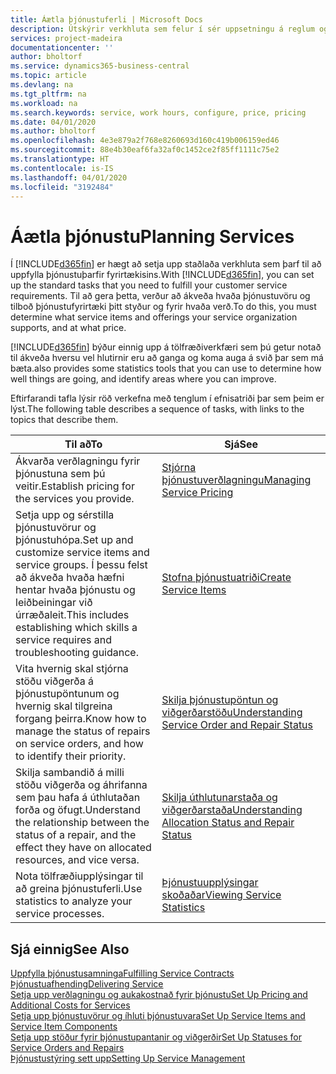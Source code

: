 ```yaml
---
title: Áætla þjónustuferli | Microsoft Docs
description: Útskýrir verkhluta sem felur í sér uppsetningu á reglum og gildum til skilgreiningar á þjónustustefnu og þjónustuferlum.
services: project-madeira
documentationcenter: ''
author: bholtorf
ms.service: dynamics365-business-central
ms.topic: article
ms.devlang: na
ms.tgt_pltfrm: na
ms.workload: na
ms.search.keywords: service, work hours, configure, price, pricing
ms.date: 04/01/2020
ms.author: bholtorf
ms.openlocfilehash: 4e3e879a2f768e8260693d160c419b006159ed46
ms.sourcegitcommit: 88e4b30eaf6fa32af0c1452ce2f85ff1111c75e2
ms.translationtype: HT
ms.contentlocale: is-IS
ms.lasthandoff: 04/01/2020
ms.locfileid: "3192484"
---
```

# <a name="planning-services"></a><span data-ttu-id="075c6-103">Áætla þjónustu</span><span class="sxs-lookup"><span data-stu-id="075c6-103">Planning Services</span></span>
<span data-ttu-id="075c6-104">Í [!INCLUDE[d365fin](includes/d365fin_md.md)] er hægt að setja upp staðlaða verkhluta sem þarf til að uppfylla þjónustuþarfir fyrirtækisins.</span><span class="sxs-lookup"><span data-stu-id="075c6-104">With [!INCLUDE[d365fin](includes/d365fin_md.md)], you can set up the standard tasks that you need to fulfill your customer service requirements.</span></span> <span data-ttu-id="075c6-105">Til að gera þetta, verður að ákveða hvaða þjónustuvöru og tilboð þjónustufyrirtæki þitt styður og fyrir hvaða verð.</span><span class="sxs-lookup"><span data-stu-id="075c6-105">To do this, you must determine what service items and offerings your service organization supports, and at what price.</span></span>   

[!INCLUDE[d365fin](includes/d365fin_md.md)] <span data-ttu-id="075c6-106">býður einnig upp á tölfræðiverkfæri sem þú getur notað til ákveða hversu vel hlutirnir eru að ganga og koma auga á svið þar sem má bæta.</span><span class="sxs-lookup"><span data-stu-id="075c6-106">also provides some statistics tools that you can use to determine how well things are going, and identify areas where you can improve.</span></span>
  
<span data-ttu-id="075c6-107">Eftirfarandi tafla lýsir röð verkefna með tenglum í efnisatriði þar sem þeim er lýst.</span><span class="sxs-lookup"><span data-stu-id="075c6-107">The following table describes a sequence of tasks, with links to the topics that describe them.</span></span>   
  
|<span data-ttu-id="075c6-108">**Til að**</span><span class="sxs-lookup"><span data-stu-id="075c6-108">**To**</span></span>|<span data-ttu-id="075c6-109">**Sjá**</span><span class="sxs-lookup"><span data-stu-id="075c6-109">**See**</span></span>|  
|------------|-------------|  
|<span data-ttu-id="075c6-110">Ákvarða verðlagningu fyrir þjónustuna sem þú veitir.</span><span class="sxs-lookup"><span data-stu-id="075c6-110">Establish pricing for the services you provide.</span></span>|[<span data-ttu-id="075c6-111">Stjórna þjónustuverðlagningu</span><span class="sxs-lookup"><span data-stu-id="075c6-111">Managing Service Pricing</span></span>](service-service-price-management.md)|
|<span data-ttu-id="075c6-112">Setja upp og sérstilla þjónustuvörur og þjónustuhópa.</span><span class="sxs-lookup"><span data-stu-id="075c6-112">Set up and customize service items and service groups.</span></span> <span data-ttu-id="075c6-113">Í þessu felst að ákveða hvaða hæfni hentar hvaða þjónustu og leiðbeiningar við úrræðaleit.</span><span class="sxs-lookup"><span data-stu-id="075c6-113">This includes establishing which skills a service requires and troubleshooting guidance.</span></span>| [<span data-ttu-id="075c6-114">Stofna þjónustuatriði</span><span class="sxs-lookup"><span data-stu-id="075c6-114">Create Service Items</span></span>](service-how-to-create-service-items.md)|  
|<span data-ttu-id="075c6-115">Vita hvernig skal stjórna stöðu viðgerða á þjónustupöntunum og hvernig skal tilgreina forgang þeirra.</span><span class="sxs-lookup"><span data-stu-id="075c6-115">Know how to manage the status of repairs on service orders, and how to identify their priority.</span></span>|[<span data-ttu-id="075c6-116">Skilja þjónustupöntun og viðgerðarstöðu</span><span class="sxs-lookup"><span data-stu-id="075c6-116">Understanding Service Order and Repair Status</span></span>](service-service-order-status-and-repair-status.md)|  
|<span data-ttu-id="075c6-117">Skilja sambandið á milli stöðu viðgerða og áhrifanna sem þau hafa á úthlutaðan forða og öfugt.</span><span class="sxs-lookup"><span data-stu-id="075c6-117">Understand the relationship between the status of a repair, and the effect they have on allocated resources, and vice versa.</span></span>|[<span data-ttu-id="075c6-118">Skilja úthlutunarstaða og viðgerðarstaða</span><span class="sxs-lookup"><span data-stu-id="075c6-118">Understanding Allocation Status and Repair Status</span></span>](service-allocation-status-and-repair-status.md)|  
|<span data-ttu-id="075c6-119">Nota tölfræðiupplýsingar til að greina þjónustuferli.</span><span class="sxs-lookup"><span data-stu-id="075c6-119">Use statistics to analyze your service processes.</span></span> | [<span data-ttu-id="075c6-120">Þjónustuupplýsingar skoðaðar</span><span class="sxs-lookup"><span data-stu-id="075c6-120">Viewing Service Statistics</span></span>](service-service-statistics.md) |

## <a name="see-also"></a><span data-ttu-id="075c6-121">Sjá einnig</span><span class="sxs-lookup"><span data-stu-id="075c6-121">See Also</span></span>
[<span data-ttu-id="075c6-122">Uppfylla þjónustusamninga</span><span class="sxs-lookup"><span data-stu-id="075c6-122">Fulfilling Service Contracts</span></span>](service-fulfill-service-contracts.md)  
[<span data-ttu-id="075c6-123">Þjónustuafhending</span><span class="sxs-lookup"><span data-stu-id="075c6-123">Delivering Service</span></span>](service-deliver-service.md)  
[<span data-ttu-id="075c6-124">Setja upp verðlagningu og aukakostnað fyrir þjónustu</span><span class="sxs-lookup"><span data-stu-id="075c6-124">Set Up Pricing and Additional Costs for Services</span></span>](service-how-setup-service-costs-pricing.md)  
[<span data-ttu-id="075c6-125">Setja upp þjónustuvörur og íhluti þjónustuvara</span><span class="sxs-lookup"><span data-stu-id="075c6-125">Set Up Service Items and Service Item Components</span></span>](service-how-setup-service-items.md)  
[<span data-ttu-id="075c6-126">Setja upp stöður fyrir þjónustupantanir og viðgerðir</span><span class="sxs-lookup"><span data-stu-id="075c6-126">Set Up Statuses for Service Orders and Repairs</span></span>](service-order-repair-status.md)  
[<span data-ttu-id="075c6-127">Þjónustustýring sett upp</span><span class="sxs-lookup"><span data-stu-id="075c6-127">Setting Up Service Management</span></span>](service-setup-service.md)  
